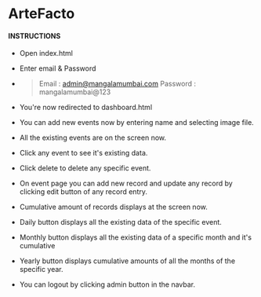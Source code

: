 # ArteFacto
#### INSTRUCTIONS

- Open index.html

- Enter email & Password 
- > Email : admin@mangalamumbai.com
    Password : mangalamumbai@123

- You're now redirected to dashboard.html

- You can add new events now by entering name and selecting image file.

- All the existing events are on the screen now.

- Click any event to see it's existing data.

- Click delete to delete any specific event.

- On event page you can add new record and update any record by clicking edit button of any record entry.

- Cumulative amount of records displays at the screen now.

- Daily button displays all the existing data of the specific event.

- Monthly button displays all the existing data of a specific month and it's cumulative

- Yearly button displays cumulative amounts of all the months of the specific year.

- You can logout by clicking admin button in the navbar. 






